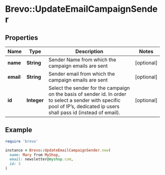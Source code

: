 # Brevo::UpdateEmailCampaignSender

## Properties

| Name | Type | Description | Notes |
| ---- | ---- | ----------- | ----- |
| **name** | **String** | Sender Name from which the campaign emails are sent | [optional] |
| **email** | **String** | Sender email from which the campaign emails are sent | [optional] |
| **id** | **Integer** | Select the sender for the campaign on the basis of sender id. In order to select a sender with specific pool of IP’s, dedicated ip users shall pass id (instead of email). | [optional] |

## Example

```ruby
require 'brevo'

instance = Brevo::UpdateEmailCampaignSender.new(
  name: Mary from MyShop,
  email: newsletter@myshop.com,
  id: 3
)
```

